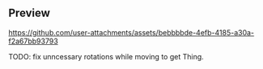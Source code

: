 ## Preview
https://github.com/user-attachments/assets/bebbbbde-4efb-4185-a30a-f2a67bb93793

TODO: fix unncessary rotations while moving to get Thing.
